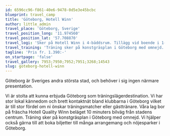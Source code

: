 ```yaml
---
id: 6596cc96-f861-40e6-9478-0d5e3e45bcbc
blueprint: travel_camp
title: 'Göteborg, Hotell Winn'
author: little_admin
travel_place: 'Göteborg, Sverige'
travel_position_long: '11.974560'
travel_position_lat: '57.708870'
travel_logi: 'Sker på Hotell Winn i 4-bäddsrum. Tillägg vid boende i 1-3-bäddsrum. Ni har fritt inträde till hotellets relaxavdelning med pool, bubbelpool och bastu. Ni har även möjlighet att få tillgång till konferenslokal för pep talk, fritt internet och naturligtvis fri parkering både för bil samt bussar.'
travel_training: 'Träning sker på konstgräsplan i Göteborg med omnejd. Under sommaren finns också naturgräs att tillgå. Man kan inte få behålla ett omklädningsrum under vistelen men som oftast har man tillgång till omklädningsrum i samband med träning/match.'
tagline: 'Pris fr. 1.390:-'
on_startpage: 'false'
travel_gallery: 7953;7950;7952;7951;3268;14543
slug: goteborg-hotell-winn
---
```

<p>Göteborg är Sveriges andra största stad, och behöver i sig ingen närmare presentation.</p>
<p>Vi är stolta att kunna erbjuda Göteborg som träningslägerdestination. Vi har stor lokal kännedom och brett kontaktnät bland klubbarna i Göteborg vilket är till stor fördel om ni önskar träningsmatcher eller gästtränare. Våra lag bor på fräscha Hotell Quality Winn beläget 10 minuters bilväg från stadens centrum. Träning sker på konstgräsplan i Göteborg med omnejd. Vi hjälper också gärna till att boka biljetter till många arrangemang och nöjesparker i Göteborg.</p>
